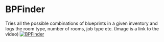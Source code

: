 # BPFinder
Tries all the possible combinations of blueprints in a given inventory and logs the room type, number of rooms, job type etc.
(Image is a link to the video)
[![BPFinder](https://cstreams.github.io/BPFinder/icon.png)](https://cstreams.github.io/BPFinder/trim.mp4 "Example")

